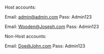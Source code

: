 Host accounts:

Email: admin@admin.com
Pass:  Admin123

Email: Wooden@Joseph.com
Pass:  Admin123

Non-Host accounts:

Email: Doe@John.com
Pass:  Admin123